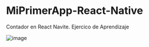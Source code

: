 # MiPrimerApp-React-Native

Contador en  React Navite. Ejercico de Aprendizaje 

![image](https://github.com/ruben-suarez1/MiPrimerApp-React-Native/assets/84733911/456c5638-ba58-47af-87fb-ec9c1e07727e)
